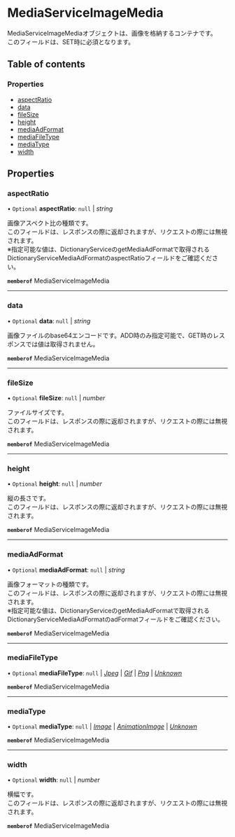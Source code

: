 # MediaServiceImageMedia


<div lang=\"ja\"> MediaServiceImageMediaオブジェクトは、画像を格納するコンテナです。<br> このフィールドは、SET時に必須となります。 </div> 

## Table of contents

### Properties

- [aspectRatio](mediaserviceimagemedia.md#aspectratio)
- [data](mediaserviceimagemedia.md#data)
- [fileSize](mediaserviceimagemedia.md#filesize)
- [height](mediaserviceimagemedia.md#height)
- [mediaAdFormat](mediaserviceimagemedia.md#mediaadformat)
- [mediaFileType](mediaserviceimagemedia.md#mediafiletype)
- [mediaType](mediaserviceimagemedia.md#mediatype)
- [width](mediaserviceimagemedia.md#width)

## Properties

### aspectRatio

• `Optional` **aspectRatio**: ``null`` \| *string*

<div lang=\"ja\"> 画像アスペクト比の種類です。<br> このフィールドは、レスポンスの際に返却されますが、リクエストの際には無視されます。<br> ※指定可能な値は、DictionaryServiceのgetMediaAdFormatで取得されるDictionaryServiceMediaAdFormatのaspectRatioフィールドをご確認ください。 </div> 

**`memberof`** MediaServiceImageMedia

___

### data

• `Optional` **data**: ``null`` \| *string*

<div lang=\"ja\">画像ファイルのbase64エンコードです。ADD時のみ指定可能で、GET時のレスポンスでは値は取得されません。</div> 

**`memberof`** MediaServiceImageMedia

___

### fileSize

• `Optional` **fileSize**: ``null`` \| *number*

<div lang=\"ja\"> ファイルサイズです。<br> このフィールドは、レスポンスの際に返却されますが、リクエストの際には無視されます。 </div> 

**`memberof`** MediaServiceImageMedia

___

### height

• `Optional` **height**: ``null`` \| *number*

<div lang=\"ja\"> 縦の長さです。<br> このフィールドは、レスポンスの際に返却されますが、リクエストの際には無視されます。 </div> 

**`memberof`** MediaServiceImageMedia

___

### mediaAdFormat

• `Optional` **mediaAdFormat**: ``null`` \| *string*

<div lang=\"ja\"> 画像フォーマットの種類です。<br> このフィールドは、レスポンスの際に返却されますが、リクエストの際には無視されます。<br> ※指定可能な値は、DictionaryServiceのgetMediaAdFormatで取得されるDictionaryServiceMediaAdFormatのadFormatフィールドをご確認ください。 </div> 

**`memberof`** MediaServiceImageMedia

___

### mediaFileType

• `Optional` **mediaFileType**: ``null`` \| [*Jpeg*](./enums/mediaservicefiletype.md#jpeg) \| [*Gif*](./enums/mediaservicefiletype.md#gif) \| [*Png*](./enums/mediaservicefiletype.md#png) \| [*Unknown*](./enums/mediaservicefiletype.md#unknown)

**`memberof`** MediaServiceImageMedia

___

### mediaType

• `Optional` **mediaType**: ``null`` \| [*Image*](./enums/mediaservicetype.md#image) \| [*AnimationImage*](./enums/mediaservicetype.md#animationimage) \| [*Unknown*](./enums/mediaservicetype.md#unknown)

**`memberof`** MediaServiceImageMedia

___

### width

• `Optional` **width**: ``null`` \| *number*

<div lang=\"ja\"> 横幅です。<br> このフィールドは、レスポンスの際に返却されますが、リクエストの際には無視されます。 </div> 

**`memberof`** MediaServiceImageMedia
